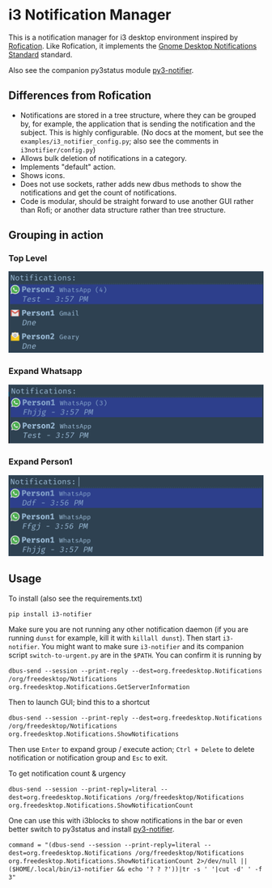 # i3 Notification Manager

This is a notification manager for i3 desktop environment inspired by 
[Rofication](https://github.com/DaveDavenport/Rofication). Like 
Rofication, it implements the [Gnome Desktop Notifications 
Standard](https://developer.gnome.org/notification-spec/) standard. 

Also see the companion py3status module 
[py3-notifier](https://github.com/sencer/py3-notifier).

## Differences from Rofication

- Notifications are stored in a tree structure, where they can be grouped 
  by, for example, the application that is sending the notification and 
  the subject. This is highly configurable. (No docs at the moment, but 
  see the `examples/i3_notifier_config.py`; also see the comments in 
  `i3notifier/config.py`)
- Allows bulk deletion of notifications in a category.
- Implements "default" action.
- Shows icons.
- Does not use sockets, rather adds new dbus methods to show the 
  notifications and get the count of notifications.
- Code is modular, should be straight forward to use another GUI rather 
  than Rofi; or another data structure rather than tree structure.

## Grouping in action

### Top Level
![top level](/images/1.png)

### Expand Whatsapp
![level 1](/images/2.png)

### Expand Person1
![level 2](/images/3.png)

## Usage

To install (also see the requirements.txt)

    pip install i3-notifier
    
Make sure you are not running any other notification daemon (if you are running `dunst` for example, kill it with `killall dunst`). Then start `i3-notifier`. You might want to make sure `i3-notifier` and its companion script `switch-to-urgent.py` are in the `$PATH`. You can confirm it is running by

    dbus-send --session --print-reply --dest=org.freedesktop.Notifications /org/freedesktop/Notifications org.freedesktop.Notifications.GetServerInformation

Then to launch GUI; bind this to a shortcut

    dbus-send --session --print-reply --dest=org.freedesktop.Notifications /org/freedesktop/Notifications org.freedesktop.Notifications.ShowNotifications

Then use `Enter` to expand group / execute action; `Ctrl + Delete` to delete 
notification or notification group and `Esc` to exit.

To get notification count & urgency

    dbus-send --session --print-reply=literal --dest=org.freedesktop.Notifications /org/freedesktop/Notifications org.freedesktop.Notifications.ShowNotificationCount

One can use this with i3blocks to show notifications in the bar
or even better switch to py3status and install 
[py3-notifier](https://github.com/sencer/py3-notifier).

    command = "(dbus-send --session --print-reply=literal --dest=org.freedesktop.Notifications /org/freedesktop/Notifications org.freedesktop.Notifications.ShowNotificationCount 2>/dev/null || ($HOME/.local/bin/i3-notifier && echo '? ? ?'))|tr -s ' '|cut -d' ' -f 3"
